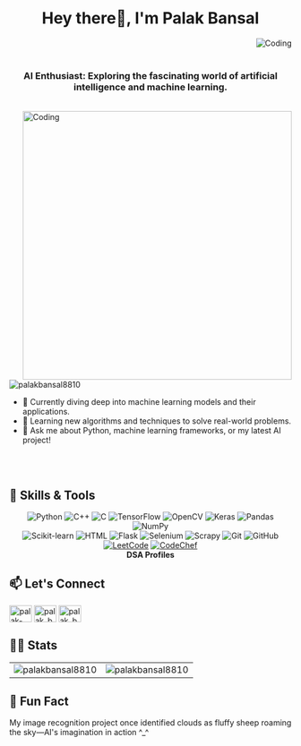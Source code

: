 <h1 align="center">Hey there👋, I'm Palak Bansal</h1>
<img align="right" alt="Coding" src="https://infynno.com/wp-content/uploads/2022/01/infynno-solutions.gif"><br><br>
<h3 align="center">AI Enthusiast: Exploring the fascinating world of artificial intelligence and machine learning.</h3><br>
<img align="right" alt="Coding" width="480" src="https://miro.medium.com/v2/resize:fit:900/1*63sGPbvLLpvlD16hG1bvmA.gif">

<p align="left"> <img src="https://komarev.com/ghpvc/?username=palakbansal8810&label=Profile%20views&color=0e75b6&style=flat" alt="palakbansal8810" /> </p>

- 🔭 Currently diving deep into machine learning models and their applications.
- 🌱 Learning new algorithms and techniques to solve real-world problems.
- 💬 Ask me about Python, machine learning frameworks, or my latest AI project!

<br>
<br>

## 🚀 Skills & Tools
<div align="center">
  <img src="https://img.icons8.com/color/48/000000/python.png" alt="Python"/> 
  <img src="https://img.icons8.com/color/48/000000/c-plus-plus-logo.png" alt="C++"/>
  <img src="https://img.icons8.com/color/48/000000/c-programming.png" alt="C"/> 
  <img src="https://img.icons8.com/color/48/000000/tensorflow.png" alt="TensorFlow"/> 
  <img src="https://img.icons8.com/color/48/000000/opencv.png" alt="OpenCV"/>
  <img src="https://upload.wikimedia.org/wikipedia/commons/thumb/a/ae/Keras_logo.svg/45px-Keras_logo.svg.png" alt="Keras"/>
  <img src="https://img.icons8.com/color/48/000000/pandas.png" alt="Pandas"/> 
  <img src="https://img.icons8.com/color/48/000000/numpy.png" alt="NumPy"/>
  <br>
  <img src="https://upload.wikimedia.org/wikipedia/commons/thumb/0/05/Scikit_learn_logo_small.svg/90px-Scikit_learn_logo_small.svg.png" alt="Scikit-learn"/>
  <img src="https://img.icons8.com/color/48/000000/html-5.png" alt="HTML"/>
  <img src="https://img.icons8.com/ios-filled/50/000000/flask.png" alt="Flask"/> 
  <img src="https://miro.medium.com/v2/resize:fit:35/1*musVE9e4bgjTWeoRmc-P_w.png" alt="Selenium"/> 
  <img src="https://steemitimages.com/p/x7L2VSNEiyAFMrpiG2ns3CB2gK32YGyd3PzYWd5t2qpCdo6bect8Mceakn4wQhEiyJBt6dt5cAGb3eW?format=match&width=50" alt="Scrapy"/> 
  <img src="https://img.icons8.com/color/48/000000/git.png" alt="Git"/>
  <img src="https://img.icons8.com/ios-glyphs/48/000000/github.png" alt="GitHub"/> 
  <br>
  <a href="https://leetcode.com/u/palakbansal23/"><img src="https://cdn.iconscout.com/icon/free/png-512/free-leetcode-3628885-3030025.png?f=webp&w=51" alt="LeetCode"/></a>
  <a href="https://www.codechef.com/users/palakbansal881"><img src="https://img.icons8.com/color/48/000000/codechef.png" alt="CodeChef"/></a><br>
  <strong>DSA Profiles</strong>
</div>

## 📫 Let's Connect
<p align="left">
<a href="https://linkedin.com/in/palak-bansal-60166828a" target="blank"><img align="center" src="https://raw.githubusercontent.com/rahuldkjain/github-profile-readme-generator/master/src/images/icons/Social/linked-in-alt.svg" alt="palak-bansal-60166828a" height="30" width="40" /></a>
<a href="https://instagram.com/_palakbansal23" target="blank"><img align="center" src="https://raw.githubusercontent.com/rahuldkjain/github-profile-readme-generator/master/src/images/icons/Social/instagram.svg" alt="palak_bansal" height="30" width="40" /></a>
<a href="https://www.leetcode.com/u/palakbansal23/" target="blank"><img align="center" src="https://raw.githubusercontent.com/rahuldkjain/github-profile-readme-generator/master/src/images/icons/Social/leet-code.svg" alt="palak_bansal23" height="30" width="40" /></a>
</p>

## 👩‍💻 Stats

<table align="center">
  <tr>
    <td><img src="https://github-readme-stats.vercel.app/api?username=palakbansal8810&show_icons=true&locale=en&layout=compact&theme=radical" alt="palakbansal8810" /></td>
    <td><img src="https://github-readme-streak-stats.herokuapp.com/?user=palakbansal8810&theme=radical" alt="palakbansal8810" /></td>
  </tr>
</table>

## 📸 Fun Fact

My image recognition project once identified clouds as fluffy sheep roaming the sky—AI's imagination in action ^_^

